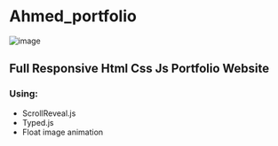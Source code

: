 # Ahmed_portfolio

![image](https://i.ibb.co/Jd1f6cq/ahmed-portfolio.png)

## Full Responsive Html Css Js Portfolio Website

### Using:
* ScrollReveal.js
* Typed.js
* Float image animation
